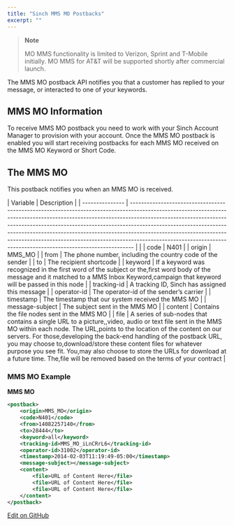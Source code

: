 ```yaml
---
title: "Sinch MMS MO Postbacks"
excerpt: ""
---
```

> **Note**    
>
> MO MMS functionality is limited to Verizon, Sprint and T-Mobile initially. MO MMS for AT\&T will be supported shortly after commercial launch.

The MMS MO postback API notifies you that a customer has replied to your message, or interacted to one of your keywords.

## MMS MO Information
To receive MMS MO postback you need to work with your Sinch Account Manager to provision with your account. Once the MMS MO postback is enabled you will start receiving postbacks for each MMS MO received on the MMS MO Keyword or Short Code.

## The MMS MO
This postback notifies you when an MMS MO is received.

|     Variable            |                                                                                                                                                                                                                                                                                                                                                                                                                                                                                    Description   |
| --------------- | ------------------------------------------------------------------------------------------------------------------------------------------------------------------------------------------------------------------------------------------------------------------------------------------------------------------------------------------------------------------------------------------------------------------------------------------------------------------------------------- |                                                                                                                                                                                                                                                                                                                                                                                                                                                                   |
| code            | N401                                                                                                                                                                                                                                                                                                                                                                                                                                                                                 |
| origin          | MMS\_MO                                                                                                                                                                                                                                                                                                                                                                                                                                                                              |
| from            | The phone number, including the country code of the sender                                                                                                                                                                                                                                                                                                                                                                                                                           |
| to              | The recipient shortcode                                                                                                                                                                                                                                                                                                                                                                                                                                                              |
| keyword         | If a keyword was recognized in the first word of the subject or the,first word body of the message and it matched to a MMS Inbox Keyword,campaign that keyword will be passed in this node                                                                                                                                                                                                                                                                                           |
| tracking-id     | A tracking ID, Sinch has assigned this message                                                                                                                                                                                                                                                                                                                                                                                                                                       |
| operator-id     | The operator-id of the sender’s carrier                                                                                                                                                                                                                                                                                                                                                                                                                                              |
| timestamp       | The timestamp that our system received the MMS MO                                                                                                                                                                                                                                                                                                                                                                                                                                    |
| message-subject | The subject sent in the MMS MO                                                                                                                                                                                                                                                                                                                                                                                                                                                       |
| content         | Contains the file nodes sent in the MMS MO                                                                                                                                                                                                                                                                                                                                                                                                                                           |
| file            | A series of sub-nodes that contains a single URL to a picture,,video, audio or text file sent in the MMS MO within each node. The URL,points to the location of the content on our servers. For those,developing the back-end handling of the postback URL, you may choose to,download/store these content files for whatever purpose you see fit. You,may also choose to store the URLs for download at a future time. The,file will be removed based on the terms of your contract |

### MMS MO Example

**MMS MO**
```xml
<postback>
    <origin>MMS_MO</origin>
    <code>N401</code>
    <from>14082257140</from>
    <to>28444</to>
    <keyword>all</keyword>
    <tracking-id>MMS_MO_iLnCRrL6</tracking-id>
    <operator-id>31002</operator-id>
    <timestamp>2014-02-03T11:19:49-05:00</timestamp>
    <message-subject></message-subject>
    <content>
        <file>URL of Content Here</file>
        <file>URL of Content Here</file>
        <file>URL of Content Here</file>
    </content>
</postback>
```

<a class="edit-on-github" target="_blank" href="https://github.com/sinch/docs/blob/master/docs/mms/xml-service/xml-service-mms-mo-postbacks.md">Edit on GitHub</a>